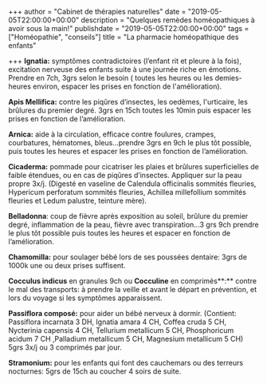 +++
author = "Cabinet de thérapies naturelles"
date = "2019-05-05T22:00:00+00:00"
description = "Quelques remèdes homéopathiques à avoir sous la main!"
publishdate = "2019-05-05T22:00:00+00:00"
tags = ["Homéopathie", "conseils"]
title = "La pharmacie homéopathique des enfants"

+++
**Ignatia:** symptômes contradictoires (l’enfant rit et pleure à la fois), excitation nerveuse des enfants suite à une journée riche en émotions. Prendre en 7ch, 3grs selon le besoin ( toutes les heures ou les demies-heures environ, espacer les prises en fonction de l'amélioration).

**Apis Mellifica:** contre les piqûres d’insectes, les oedèmes, l'urticaire, les brûlures du premier degré. 3grs en 15ch toutes les 10min puis espacer les prises en fonction de l’amélioration.

**Arnica:** aide à la circulation, efficace contre foulures, crampes, courbatures, hématomes, bleus...prendre 3grs en 9ch le plus tôt possible, puis toutes les heures et espacer les prises en fonction de l’amélioration.

**Cicaderma:** pommade pour cicatriser les plaies et brûlures superficielles de faible étendues, ou en cas de piqûres d’insectes. Appliquer sur la peau propre 3x/j. (Digesté en vaseline de Calendula officinalis sommités fleuries, Hypericum perforatum sommités fleuries, Achillea millefollium sommités fleuries et Ledum palustre, teinture mère).

**Belladonna**: coup de fièvre après exposition au soleil, brûlure du premier degré, inflammation de la peau, fièvre avec transpiration...3 grs 9ch prendre le plus tôt possible puis toutes les heures et espacer en fonction de l’amélioration.

**Chamomilla:** pour soulager bébé lors de ses poussées dentaire: 3grs de 1000k une ou deux prises suffisent.

**Cocculus indicus** en granules 9ch ou **Cocculine** en comprimés**:** contre le mal des transports: à prendre la veille et avant le départ en prévention, et lors du voyage si les symptômes apparaissent.

**Passiflora composé:** pour aider un bébé nerveux à dormir. (Contient: Passiflora incarnata 3 DH, Ignatia amara 4 CH, Coffea cruda 5 CH, Nycterinia capensis 4 CH, Tellurium metallicum 5 CH, Phosphoricum acidum 7 CH ,Palladium metallicum 5 CH, Magnesium metallicum 5 CH) 5grs 3x/j ou 3 comprimés par jour. 

**Stramonium:** pour les enfants qui font des cauchemars ou des terreurs nocturnes: 5grs de 15ch au coucher 4 soirs de suite. 